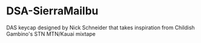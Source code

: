 # DSA-SierraMailbu
DAS keycap designed by Nick Schneider that takes inspiration from Childish Gambino's STN MTN/Kauai mixtape
